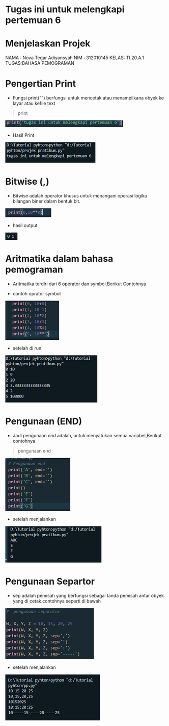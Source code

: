 # Tugas ini untuk melengkapi pertemuan 6

# Menjelaskan Projek 

NAMA : Nova Tegar Adiyansyah
NIM  : 312010145
KELAS: TI.20.A.1
TUGAS:BAHASA PEMOGRAMAN

# Pengertian Print

* Fungsi print("") berfungsi untuk mencetak atau menampilkana obyek ke layar atau kefile text

> print

![gambar](gambar/print.PNG)

*  Hasil Print

![gambar](gambar/print1.PNG)

# Bitwise (,)

* Bitwise adalah operator khusus untuk menangani operasi logika bilangan biner dalam bentuk bit.

![gambar](gambar/bitwise.PNG)

* hasil output

![gambar](gambar/bitwise1.PNG)


# Aritmatika dalam bahasa pemograman

* Aritmatika terdiri dari 6 operator dan symbol.Berikut Contohnya


* contoh oprator symbol

![gambar](gambar/aritmatika.PNG)

* setelah di run

![gambar](gambar/aritmatika1.PNG)


# Pengunaan (END)

* Jadi pengunaan *end* adalah, untuk menyatukan semua variabel,Berikut contohnya


> pengunaan end

![gambar](gambar/end.PNG)

* setelah menjalankan

![gambar](gambar/end1.PNG)


# Pengunaan Separtor


* sep adalah pemisah yang berfungsi sebagai tanda pemisah antar obyek yang di cetak.contohnya seperti di bawah


![gambar](gambar/sep.PNG)


* setelah menjalankan

![gambar](gambar/sep1.PNG)